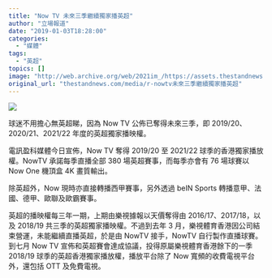 ```yaml
---
title: "Now TV 未來三季繼續獨家播英超"
author: "立場報道"
date: "2019-01-03T18:28:00"
categories:
  - "媒體"
tags:
  - "英超"
topics: []
image: "http://web.archive.org/web/2021im_/https://assets.thestandnews.com/media/photos/nowtv-01_j5XBI.png"
original_url: "thestandnews.com/media/r-nowtv未來三季繼續獨家播英超"
---
```

![](http://web.archive.org/web/2021im_/https://assets.thestandnews.com/media/photos/nowtv-01_j5XBI.png)

球迷不用擔心無英超睇，因為 Now TV 公佈已奪得未來三季，即 2019/20、2020/21、2021/22 年度的英超獨家播映權。

電訊盈科媒體今日宣佈，Now TV 奪得 2019/20 至 2021/22 球季的香港獨家播放權。NowTV 承諾每季直播全部 380 場英超賽事，而每季亦會有 76 場球賽以 Now One 機頂盒 4K 畫質輸出。

除英超外，Now 現時亦直接轉播西甲賽事，另外透過 beIN Sports 轉播意甲、法國、德甲、歐聯及歐霸賽事。

英超的播映權每三年一期，上期由樂視據報以天價奪得由 2016/17、2017/18，以及 2018/19 共三季的英超獨家播映權。不過到去年 3 月，樂視體育香港因公司結束營運，未能繼續直播英超，於是由 NowTV 接手，NowTV 自行製作直播球賽。到七月 Now TV 宣佈和英超賽會達成協議，投得原屬樂視體育香港餘下的一季 2018/19 球季的英超香港獨家播放權，播放平台除了 Now 寬頻的收費電視平台外，還包括 OTT 及免費電視。